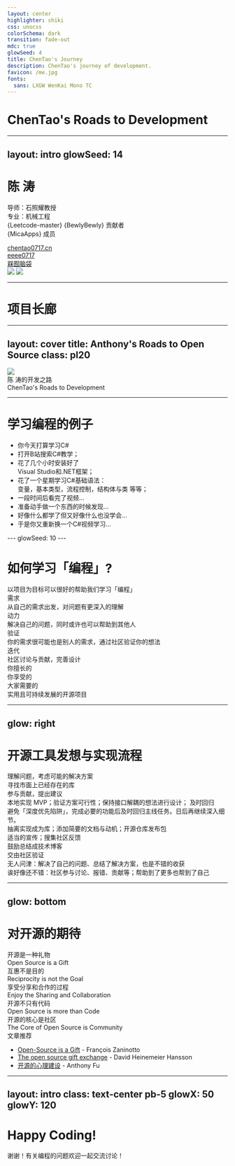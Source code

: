 ```yaml
---
layout: center
highlighter: shiki
css: unocss
colorSchema: dark
transition: fade-out
mdc: true
glowSeed: 4
title: ChenTao's Journey
description: ChenTao's journey of development.
favicon: /me.jpg
fonts:
  sans: LXGW WenKai Mono TC
---
```


# ChenTao's Roads to Development

---
layout: intro
glowSeed: 14
---

# 陈 涛
<div class="[&>*]:important-leading-10 opacity-80">

导师：石照耀教授<br>
专业：机械工程<br>
{Leetcode-master} {BewlyBewly} 贡献者<br>
{MicaApps} 成员<br>
</div>
<div my-10 w-min flex="~ gap-1" items-center justify-center>
  <div i-ri-user-3-line op50 ma text-xl />
  <div><a href="https://www.chentao0717.cn" target="_blank" class="border-none! font-300">chentao0717.cn</a></div>
  <div i-ri-github-line op50 ma text-xl ml4/>
  <div><a href="https://github.com/eeee0717" target="_blank" class="border-none! font-300">eeee0717</a></div>
  <div i-ri-bilibili-line op50 ma text-xl ml4/>
  <div><a href="https://space.bilibili.com/52423255" target="_blank" class="border-none! font-300" ws-nowrap>槑囿脑袋</a></div>
</div>

<img src="/me.jpg"  absolute top-30 right-45 w-40 rounded-full />
<img src="/GitHub.png" absolute top-75 right-8 w-110  />

---

# 项目长廊
<ListProjects />

---
layout: cover
title: Anthony's Roads to Open Source
class: pl20
---

<div
  flex="~ gap-3 col" mt--5
  origin-bottom-left transition duration-500
  :class="$clicks <= 2 ? 'scale-150 translate-y-10' : ''"
>
  <img src="/me.jpg" rounded-full w-15 h-15 v-click="1" />
  <div flex="~ col">
    <div text-3xl flex="~ items-center gap-2" mb1 v-click="1" >
      <span>陈 涛的开发之路</span>
    </div>
    <div text-xl>
      <span v-click op50>ChenTao's Roads to </span>
      <span
        inline-block transition duration-500
        :class="$clicks === 0 ? 'scale-150 translate-y--5 translate-x-8' : 'op75'"
      >Development </span>
    </div>
  </div>
</div>

---

# 学习编程的例子

<div mt-4 />

<div grid="~ cols-[4fr_2fr] gap-2">

<v-clicks>

- 你今天打算<span text-red>学习C#</span>
- 打开B站搜索<span text-orange>C#教学</span>；
- 花了几个小时安装好了<br><span text-green>Visual Studio和.NET框架</span>；
- 花了一个星期学习C#基础语法：<br><span text-violet>变量</span>，<span text-yellow>基本类型</span>，<span text-blue>流程控制</span>，<span text-teal>结构体与类</span> 等等；
- 一段时间后<span text-fuchsia>看</span>完了视频...
- 准备动手做一个东西的时候发现...
- 好像什么都学了但又好像什么也<span text-amber>没学会</span>...
- 于是你又重新换一个<span text-rose>C#视频</span>学习...

</v-clicks>
<div v-click>
  <CodeExample scale-80 />
</div>
</div>
---
glowSeed: 10
---

# 如何学习「编程」?

<div v-click>以<span v-mark.orange="2">项目</span>为目标可以很好的帮助我们学习「编程」</div>
<div v-click/>
<div flex="~ col gap-7" py10>

<div v-click><div flex="~ inline" text-blue mr2 px2 rounded bg-blue:10>需求</div>从自己的需求出发，对问题有更深入的理解</div>
<div v-click><div flex="~ inline" text-rose mr2 px2 rounded bg-rose:10>动力</div>解决自己的问题，同时或许也可以帮助到其他人</div>
<div v-click><div flex="~ inline" text-yellow mr2 px2 rounded bg-yellow:10>验证</div>你的需求很可能也是别人的需求，通过社区验证你的想法</div>
<div v-click><div flex="~ inline" text-green mr2 px2 rounded bg-green:10>迭代</div>社区讨论与贡献，完善设计</div>

</div>

<div absolute left-150 top-20>
  <div
    absolute w-50 h-50 left-0 top-28 border="~ blue rounded-full"
    bg-blue:20 text-xl text-blue flex="~ items-center justify-center"
    v-click="3"
  >
    <div :class="{pr15: $clicks>2, pt8: $clicks>3}" transition-all duration-400>你擅长的</div>
  </div>
  <div
    absolute w-50 h-50 left-34 top-28 border="~ rose rounded-full"
    bg-rose:20 text-xl text-rose flex="~ items-center justify-center"
    v-click="4"
  >
    <div pl15 :class="{pt8: $clicks>3}" transition-all duration-400>你享受的</div>
  </div>
  <div
    absolute w-50 h-50 left-17 top-0 border="~ amber rounded-full"
    bg-amber:20 text-xl text-amber flex="~ items-center justify-center"
    v-click="5"
  >
    <div pb10>大家需要的</div>
  </div>
  <Arrow v-click="6" x1="160" y1="340" x2="170" y2="175" color-green  />
  <div
    v-click="6"
    absolute top-85 left-5 ws-nowrap
    border="~ green rounded-full" px3 py1
    bg-green:20 text-xl text-green
  >实用且可持续发展的开源项目</div>
</div>


---
glow: right
---

# 开源工具发想与实现流程

<div flex="~ col gap-1" py5>
  <div v-click flex="~ items-center gap-2"><div text-2xl i-ph-lightbulb-duotone text-yellow /> 理解问题，考虑可能的解决方案</div>
  <div v-click i-ph-arrow-down op25 ml-1 text-sm />
  <div v-after flex="~ items-center gap-2"><div text-2xl i-ph-magnifying-glass-duotone text-blue /> 寻找市面上已经存在的库</div>
  <div v-click absolute left-76 top-40 bg-blue:10 border="~ blue/50 rounded-lg" p2 py1>
    <div text-sm text-blue2>
      参与贡献，提出建议
    </div>
  </div>
  <div v-click i-ph-arrow-down op25 ml-1 text-sm />
  <div flex="~ items-center gap-2">
    <div text-2xl i-ph-code-duotone text-green v-after />
    <span v-after>本地实现 MVP；验证方案可行性；保持接口解耦的想法进行设计；</span>
    <span v-click text-yellow font-bold flex="~ gap-1 items-center" ml--2>及时回归<div i-ph-arrow-square-out-duotone /></span>
  </div>
  <div v-click absolute left-134 top-32 bg-yellow:10 border="~ yellow/50 rounded-lg" p2 w-54>
    <div text-sm text-yellow2>
      避免「深度优先陷阱」，完成必要的功能后及时回归主线任务。日后再继续深入细节。
    </div>
  </div>
  <div v-click i-ph-arrow-down op25 ml-1 text-sm />
  <div v-after flex="~ items-center gap-2"><div text-2xl i-ph-books-duotone text-teal /> 抽离实现成为库；添加简要的文档与动机；开源仓库发布包</div>
  <div v-click i-ph-arrow-down op25 ml-1 text-sm />
  <div v-after flex="~ items-center gap-2"><div text-2xl i-ph-megaphone-duotone text-rose /> 适当的宣传；搜集社区反馈</div>
  <div v-click absolute left-80 top-77 bg-rose:10 border="~ rose/50 rounded-lg" p2 py1>
    <div text-sm text-rose2>
      鼓励总结成技术博客
    </div>
  </div>
  <div v-click i-ph-arrow-down op25 ml-1 text-sm />
  <div v-after flex="~ items-center gap-2"><div text-2xl i-ph-chats-circle-duotone text-violet /> 交由社区验证</div>
    <div v-click flex="~ items-center gap-2" pl-4 mt4><div i-ph-arrow-elbow-down-right op25 ml-1 text-sm /><div text-2xl i-ph-seal-question-duotone text-gray /> 无人问津：解决了自己的问题、总结了解决方案，也是不错的收获</div>
    <div v-click flex="~ items-center gap-2" pl-4 mt4><div i-ph-arrow-elbow-down-right op25 ml-1 text-sm /><div text-2xl i-ph-treasure-chest-duotone text-orange /> 诶好像还不错：社区参与讨论、报错、贡献等；帮助到了更多也帮到了自己</div>
</div>


---
glow: bottom
---

# 对开源的期待

<div grid="~ cols-3 gap-2" py4>
  <div v-click flex="~ col gap-1" p4 rounded bg-violet:15 text-violet1>
    <div text-2xl i-ph-gift-duotone text-violet mb2 />
    <div>开源是一种礼物</div>
    <div text-xs op50>Open Source is a Gift</div>
  </div>

  <div v-click flex="~ col gap-1" p4 rounded bg-orange:15 text-orange1>
    <div text-2xl i-ph-target-duotone text-orange mb2 />
    <div>互惠不是目的</div>
    <div text-xs op50>Reciprocity is not the Goal</div>
  </div>

  <div v-click flex="~ col gap-1" p4 rounded bg-rose:15 text-rose1>
    <div text-2xl i-ph-hand-heart-duotone text-rose mb2 />
    <div>享受分享和合作的过程</div>
    <div text-xs op50>Enjoy the Sharing and Collaboration</div>
  </div>

  <div v-click flex="~ col gap-1" p4 rounded bg-green:15 text-green1>
    <div text-2xl i-ph-hand-waving-duotone text-green mb2 />
    <div>开源不只有代码</div>
    <div text-xs op50>Open Source is more than Code</div>
  </div>

  <div v-click flex="~ col gap-1" p4 rounded bg-blue:15 text-blue1>
    <div text-2xl i-ph-users-three-duotone text-blue mb2 />
    <div>开源的核心是社区</div>
    <div text-xs op50>The Core of Open Source is Community</div>
  </div>
</div>

<div absolute bottom-10 v-click>
<div op75 mb1>文章推荐</div>

- [Open-Source is a Gift](https://www.redotheweb.com/2011/11/13/open-source-is-a-gift.html)<span op50 text-sm> - François Zaninotto</span>
- [The open source gift exchange](https://world.hey.com/dhh/the-open-source-gift-exchange-2171e0f0)<span op50 text-sm> - David Heinemeier Hansson</span>
- [开源的心理建设](https://antfu.me/posts/mental-health-oss-zh)<span op50 text-sm> - Anthony Fu</span>


</div>


---
layout: intro
class: text-center pb-5
glowX: 50
glowY: 120
---

# Happy Coding!

<p pt-2 op50>谢谢！有关编程的问题欢迎一起交流讨论！</p>
